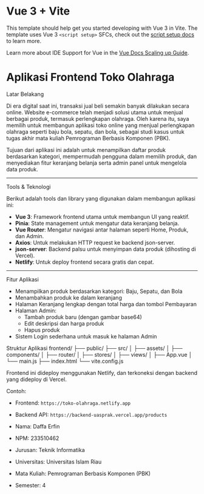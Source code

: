 # Vue 3 + Vite

This template should help get you started developing with Vue 3 in Vite. The template uses Vue 3 `<script setup>` SFCs, check out the [script setup docs](https://v3.vuejs.org/api/sfc-script-setup.html#sfc-script-setup) to learn more.

Learn more about IDE Support for Vue in the [Vue Docs Scaling up Guide](https://vuejs.org/guide/scaling-up/tooling.html#ide-support).

# Aplikasi Frontend Toko Olahraga

 Latar Belakang

Di era digital saat ini, transaksi jual beli semakin banyak dilakukan secara online. Website e-commerce telah menjadi solusi utama untuk menjual berbagai produk, termasuk perlengkapan olahraga. Oleh karena itu, saya memilih untuk membangun aplikasi toko online yang menjual perlengkapan olahraga seperti baju bola, sepatu, dan bola, sebagai studi kasus untuk tugas akhir mata kuliah Pemrograman Berbasis Komponen (PBK).

Tujuan dari aplikasi ini adalah untuk menampilkan daftar produk berdasarkan kategori, mempermudah pengguna dalam memilih produk, dan menyediakan fitur keranjang belanja serta admin panel untuk mengelola data produk.

---
Tools & Teknologi

Berikut adalah tools dan library yang digunakan dalam membangun aplikasi ini:

- **Vue 3**: Framework frontend utama untuk membangun UI yang reaktif.
- **Pinia**: State management untuk mengatur data keranjang belanja.
- **Vue Router**: Mengatur navigasi antar halaman seperti Home, Produk, dan Admin.
- **Axios**: Untuk melakukan HTTP request ke backend json-server.
- **json-server**: Backend palsu untuk menyimpan data produk (dihosting di Vercel).
- **Netlify**: Untuk deploy frontend secara gratis dan cepat.

---

Fitur Aplikasi

- Menampilkan produk berdasarkan kategori: Baju, Sepatu, dan Bola
- Menambahkan produk ke dalam keranjang
- Halaman Keranjang lengkap dengan total harga dan tombol Pembayaran
- Halaman Admin:
  - Tambah produk baru (dengan gambar base64)
  - Edit deskripsi dan harga produk
  - Hapus produk
- Sistem Login sederhana untuk masuk ke halaman Admin

Struktur Aplikasi
frontend/
├── public/
├── src/
│   ├── assets/
│   ├── components/
│   ├── router/
│   ├── stores/
│   ├── views/
│   ├── App.vue
│   └── main.js
├── index.html
└── vite.config.js


Frontend ini dideploy menggunakan Netlify, dan terkoneksi dengan backend yang dideploy di Vercel.

Contoh:
- Frontend: `https://toko-olahraga.netlify.app`
- Backend API: `https://backend-uasprak.vercel.app/products`

- Nama: Daffa Erfin
- NPM: 233510462
- Jurusan: Teknik Informatika
- Universitas: Universitas Islam Riau
- Mata Kuliah: Pemrograman Berbasis Komponen (PBK)
- Semester: 4
